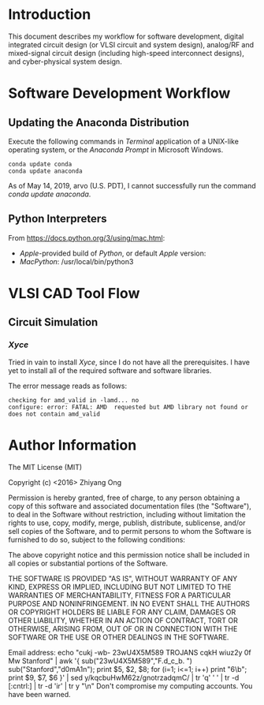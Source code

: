 #	Introduction

This document describes my workflow for software development, digital integrated circuit design (or VLSI circuit and system design), analog/RF and mixed-signal circuit design (including high-speed interconnect designs), and cyber-physical system design.


#	Software Development Workflow

##	Updating the Anaconda Distribution

Execute the following commands in *Terminal* application of a UNIX-like operating system, or the *Anaconda Prompt* in Microsoft Windows.

	conda update conda
	conda update anaconda


As of May 14, 2019, arvo (U.S. PDT), I cannot successfully run the command *conda update anaconda*.


##	Python Interpreters

From https://docs.python.org/3/using/mac.html:
+ *Apple*-provided build of *Python*, or default *Apple* version: 
+ *MacPython*: /usr/local/bin/python3



#	VLSI CAD Tool Flow

##	Circuit Simulation

### *Xyce*

Tried in vain to install *Xyce*, since I do not have all the prerequisites.
	I have yet to install all of the required software and software libraries.

The error message reads as follows:

	checking for amd_valid in -lamd... no
	configure: error: FATAL: AMD  requested but AMD library not found or does not contain amd_valid












#	Author Information

The MIT License (MIT)

Copyright (c) <2016> Zhiyang Ong

Permission is hereby granted, free of charge, to any person obtaining a copy of this software and associated documentation files (the "Software"), to deal in the Software without restriction, including without limitation the rights to use, copy, modify, merge, publish, distribute, sublicense, and/or sell copies of the Software, and to permit persons to whom the Software is furnished to do so, subject to the following conditions:

The above copyright notice and this permission notice shall be included in all copies or substantial portions of the Software.

THE SOFTWARE IS PROVIDED "AS IS", WITHOUT WARRANTY OF ANY KIND, EXPRESS OR IMPLIED, INCLUDING BUT NOT LIMITED TO THE WARRANTIES OF MERCHANTABILITY, FITNESS FOR A PARTICULAR PURPOSE AND NONINFRINGEMENT. IN NO EVENT SHALL THE AUTHORS OR COPYRIGHT HOLDERS BE LIABLE FOR ANY CLAIM, DAMAGES OR OTHER LIABILITY, WHETHER IN AN ACTION OF CONTRACT, TORT OR OTHERWISE, ARISING FROM, OUT OF OR IN CONNECTION WITH THE SOFTWARE OR THE USE OR OTHER DEALINGS IN THE SOFTWARE.

Email address: echo "cukj -wb- 23wU4X5M589 TROJANS cqkH wiuz2y 0f Mw Stanford" | awk '{ sub("23wU4X5M589","F.d_c_b. ") sub("Stanford","d0mA1n"); print $5, $2, $8; for (i=1; i<=1; i++) print "6\b"; print $9, $7, $6 }' | sed y/kqcbuHwM62z/gnotrzadqmC/ | tr 'q' ' ' | tr -d [:cntrl:] | tr -d 'ir' | tr y "\n"		Don't compromise my computing accounts. You have been warned.
